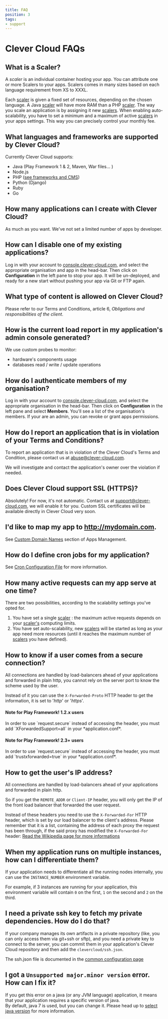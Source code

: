 ```yaml
---
title: FAQ
position: 3
tags:
- support
---
```


# Clever Cloud FAQs

## What is a Scaler?

A <dfn id="def-scaler">scaler</dfn> is an individual container hosting your app. You can attribute one or more Scalers to your apps. Scalers comes in many sizes based on each language requirement from XS to XXXL.

Each [scaler](#def-scaler) is given a fixed set of resources, depending on the chosen language. A Java [scaler](#def-scaler) will have more RAM than a PHP [scaler](#def-scaler).
The way you scale an application is by assigning it new [scalers](#def-scaler).
When enabling auto-scalability, you have to set a minimum and a maximum of active [scalers](#def-scaler) in your apps settings. This way you can precisely control your monthly fee.

## What languages and frameworks are supported by Clever Cloud?

Currently Clever Cloud supports:

* Java (Play Framework 1 & 2, Maven, War files… )
* Node.js
* PHP ([see frameworks and CMS](/php/php-apps/#frameworks-and-cms))
* Python (Django)
* Ruby
* Go

## How many applications can I create with Clever Cloud?

As much as you want. We've not set a limited number of apps by developer.

## How can I disable one of my existing applications?

Log in with your account to [console.clever-cloud.com](https://console.clever-cloud.com), and select the appropriate organisation and app in the head-bar. Then click on **Configuration** in the left pane to stop your app. It will be un-deployed, and ready for a new start without pushing your app via Git or FTP again.

## What type of content is allowed on Clever Cloud?

Please refer to our Terms and Conditions, article 6, *Obligations and responsibilities of the client*.

## How is the current load report in my application's admin console generated?

We use custom probes to monitor:

* hardware's components usage
* databases read / write / update operations

## How do I authenticate members of my organisation?

Log in with your account to [console.clever-cloud.com](https://console.clever-cloud.com), and select the appropriate organisation in the head-bar. Then click on **Configuration** in the left pane and select **Members**. You'll see a list of the organisation's members. If your are an admin, you can revoke or grant apps permissions.

## How do I report an application that is in violation of your Terms and Conditions?

To report an application that is in violation of the Clever Cloud's Terms and Condition, please contact us at <abuse@clever-cloud.com>.

We will investigate and contact the application's owner over the violation if needed.

## Does Clever Cloud support SSL (HTTPS)?

Absolutely! For now, it's not automatic. Contact us at <support@clever-cloud.com>, we will enable it for you. Custom SSL certificates will be available directly in Clever Cloud very soon.

## I'd like to map my app to http://mydomain.com.

See [Custom Domain Names](/admin-console/apps-management/#custom-domain-names) section of Apps Management.

## How do I define cron jobs for my application?

See [Cron Configuration File](/tools/crons/) for more information.

## How many active requests can my app serve at one time?

There are two possibilities, according to the scalability settings you've opted for.

1. You have set a single [scaler](#def-scaler) : the maximum active requests depends on your [scaler's](#def-scaler)
computing limits.
2. You have set auto-scalability, new [scalers](#def-scaler) will be started as long as your app need more resources
(until it reaches the maximum number of [scalers](#def-scaler) you have defined).

## How to know if a user comes from a secure connection?

All connections are handled by load-balancers ahead of your applications and forwarded in plain http, you cannot rely on the server port to know the scheme used by the user.

Instead of it you can use the `X-Forwarded-Proto` HTTP header to get the information, it is set to '*http*' or '*https*'.

<div class="alert alert-hot-problems">
   <h4>Note for Play Framework! 1.2.x users</h4>
   <p>In order to use `request.secure` instead of accessing the header, you must add `XForwardedSupport=all` in your *application.conf*.</p>
</div>

<div class="alert alert-hot-problems">
   <h4>Note for Play Framework! 2.3+ users</h4>
   <p>In order to use `request.secure` instead of accessing the header, you must add `trustxforwarded=true` in your *application.conf*.</p>
</div>


## How to get the user's IP address?

All connections are handled by load-balancers ahead of your applications
and forwarded in plain http.

So if you get the `REMOTE_ADDR` or `Client-IP` header, you will only
get the IP of the front load balancer that forwarded the user request.

Instead of these headers you need to use the `X-Forwarded-For` HTTP
header, which is set by our load balancer to the client's address. Please
remember that it is a list, containing the address of each proxy the request
has been through, if the said proxy has modified the `X-Forwarded-For`
header: [Read the Wikipedia page for more informations](https://en.wikipedia.org/wiki/X-Forwarded-For)

## When my application runs on multiple instances, how can I differentiate them?

If your application needs to differentiate all the running nodes internally,
you can use the `INSTANCE_NUMBER` environment variable.

For example, if 3 instances are running for your application, this environment variable will
contain `0` on the first, `1` on the second and `2` on the third.

## I need a private ssh key to fetch my private dependencies. How do I do that?

If your company manages its own artifacts in a private repository (like, you can only
access them via git+ssh or sftp), and you need a private key to connect to the server, you
can commit them in your application's Clever Cloud repository and then add the
`clevercloud/ssh.json`.

The ssh.json file is documented in the [common configuration page](/clever-cloud-overview/common-application-configuration/#private-ssh-key)

## I got a `Unsupported major.minor version` error. How can I fix it?

If you get this error on a java (or any JVM language) application, it means that your application requires a specific version of java.  
By default, java 7 is used, but you can change it. Please head up to [select java version](/doc/java/select-java-version/)
for more information.
